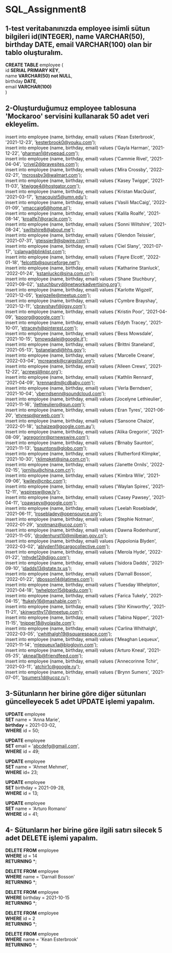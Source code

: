 # SQL_Assignment8
## 1-test veritabanınızda employee isimli sütun bilgileri id(INTEGER), name VARCHAR(50), birthday DATE, email VARCHAR(100) olan bir tablo oluşturalım.  

**CREATE TABLE** employee (  
id **SERIAL PRIMARY KEY**,  
name **VARCHAR(50) not NULL**,  
birthday **DATE**,  
email **VARCHAR(100)**  
)  

## 2-Oluşturduğumuz employee tablosuna 'Mockaroo' servisini kullanarak 50 adet veri ekleyelim.  

insert into employee (name, birthday, email) values ('Kean Esterbrook', '2021-12-23', 'kesterbrook0@youku.com');  
insert into employee (name, birthday, email) values ('Gayla Harman', '2021-12-22', 'gharman1@typepad.com');  
insert into employee (name, birthday, email) values ('Cammie Rivel', '2021-04-04', 'crivel2@bravesites.com');  
insert into employee (name, birthday, email) values ('Mira Crossby', '2022-02-21', 'mcrossby3@walmart.com');  
insert into employee (name, birthday, email) values ('Kasey Twigge', '2021-11-03', 'ktwigge4@hostgator.com');  
insert into employee (name, birthday, email) values ('Kristan MacQuist', '2021-03-17', 'kmacquist5@umn.edu');  
insert into employee (name, birthday, email) values ('Vasili MacCaig', '2022-01-09', 'vmaccaig6@home.pl');  
insert into employee (name, birthday, email) values ('Kalila Roalfe', '2021-08-14', 'kroalfe7@oracle.com');  
insert into employee (name, birthday, email) values ('Sonni Wiltshire', '2021-08-24', 'swiltshire8@about.me');  
insert into employee (name, birthday, email) values ('Glendon Teissier', '2021-07-31', 'gteissier9@sbwire.com');  
insert into employee (name, birthday, email) values ('Ciel Slany', '2021-07-17', 'cslanya@blinklist.com');  
insert into employee (name, birthday, email) values ('Fayre Elcott', '2022-01-18', 'felcottb@sourceforge.net');  
insert into employee (name, birthday, email) values ('Katharine Stanluck', '2022-01-24', 'kstanluckc@sina.com.cn');  
insert into employee (name, birthday, email) values ('Shane Stuchbury', '2021-09-02', 'sstuchburyd@networkadvertising.org');  
insert into employee (name, birthday, email) values ('Karlotte Wigzell', '2021-12-05', 'kwigzelle@meetup.com');  
insert into employee (name, birthday, email) values ('Cymbre Brayshay', '2021-12-11', 'cbrayshayf@jigsy.com');  
insert into employee (name, birthday, email) values ('Kristin Poor', '2021-04-09', 'kpoorg@google.com');  
insert into employee (name, birthday, email) values ('Edyth Tracey', '2021-10-01', 'etraceyh@pinterest.com');  
insert into employee (name, birthday, email) values ('Bess Mowsdale', '2021-10-15', 'bmowsdalei@google.it');  
insert into employee (name, birthday, email) values ('Brittni Staneland', '2021-05-13', 'bstanelandj@hhs.gov');  
insert into employee (name, birthday, email) values ('Marcelle Creane', '2022-03-04', 'mcreanek@craigslist.org');  
insert into employee (name, birthday, email) values ('Alleen Crews', '2021-12-22', 'acrewsl@npr.org');  
insert into employee (name, birthday, email) values ('Kathlin Rennard', '2021-04-09', 'krennardm@cdbaby.com');  
insert into employee (name, birthday, email) values ('Verla Berndsen', '2021-10-04', 'vberndsenn@soundcloud.com');  
insert into employee (name, birthday, email) values ('Jocelyne Lethieulier', '2021-11-16', 'jlethieuliero@sun.com');  
insert into employee (name, birthday, email) values ('Eran Tyres', '2021-06-20', 'etyresp@prweb.com');  
insert into employee (name, birthday, email) values ('Sansone Chaize', '2022-01-18', 'schaizeq@google.com.au');  
insert into employee (name, birthday, email) values ('Alika Gregorin', '2021-08-09', 'agregorinr@prnewswire.com');  
insert into employee (name, birthday, email) values ('Brnaby Saunton', '2021-11-13', 'bsauntons@globo.com');  
insert into employee (name, birthday, email) values ('Rutherford Klimpke', '2021-10-30', 'rklimpket@sina.com.cn');  
insert into employee (name, birthday, email) values ('Janette Ornils', '2022-02-15', 'jornilsu@china.com.cn');  
insert into employee (name, birthday, email) values ('Kimbra Wile', '2021-09-06', 'kwilev@cnbc.com');  
insert into employee (name, birthday, email) values ('Waylan Spires', '2021-12-11', 'wspiresw@ow.ly');  
insert into employee (name, birthday, email) values ('Casey Pawsey', '2021-04-11', 'cpawseyx@google.com');  
insert into employee (name, birthday, email) values ('Leelah Roseblade', '2021-06-11', 'lrosebladey@opensource.org');  
insert into employee (name, birthday, email) values ('Stephie Notman', '2022-01-29', 'snotmanz@ucoz.com');  
insert into employee (name, birthday, email) values ('Dawna Rodenhurst', '2021-11-05', 'drodenhurst10@miibeian.gov.cn');  
insert into employee (name, birthday, email) values ('Appolonia Blyden', '2022-03-02', 'ablyden11@cargocollective.com');  
insert into employee (name, birthday, email) values ('Merola Hyde', '2022-01-22', 'mhyde12@diigo.com');  
insert into employee (name, birthday, email) values ('Isidora Dadds', '2021-09-10', 'idadds13@state.tx.us');  
insert into employee (name, birthday, email) values ('Darnall Bosson', '2022-01-22', 'dbosson14@latimes.com');  
insert into employee (name, birthday, email) values ('Tuesday Whelpton', '2021-04-18', 'twhelpton15@baidu.com');  
insert into employee (name, birthday, email) values ('Farica Tukely', '2021-04-15', 'ftukely16@mashable.com');  
insert into employee (name, birthday, email) values ('Shir Kinworthy', '2021-11-21', 'skinworthy17@meetup.com');  
insert into employee (name, birthday, email) values ('Tabina Nipper', '2021-11-15', 'tnipper18@yolasite.com');  
insert into employee (name, birthday, email) values ('Carlina Whithalgh', '2022-03-05', 'cwhithalgh19@squarespace.com');  
insert into employee (name, birthday, email) values ('Meaghan Lequeux', '2021-11-14', 'mlequeux1a@bloglovin.com');  
insert into employee (name, birthday, email) values ('Arturo Kneal', '2021-05-25', 'akneal1b@friendfeed.com');  
insert into employee (name, birthday, email) values ('Annecorinne Tchir', '2021-03-11', 'atchir1c@google.ru');  
insert into employee (name, birthday, email) values ('Brynn Sumers', '2021-07-01', 'bsumers1d@ucoz.ru');  

## 3-Sütunların her birine göre diğer sütunları güncelleyecek 5 adet UPDATE işlemi yapalım.  

**UPDATE** employee  
**SET** name = 'Anna Marie',  
**birthday** = 2021-03-02,  
**WHERE** id = 50;  

**UPDATE** employee  
**SET** email = 'abcdefg@gmail.com',  
**WHERE** id = 49;  

**UPDATE** employee  
**SET** name = 'Ahmet Mehmet',  
**WHERE** id= 23;  

**UPDATE** employee  
**SET** birthday = 2021-09-28,  
**WHERE** id = 13;

**UPDATE** employee  
**SET** name = 'Arturo Romano'  
**WHERE** id = 41;


## 4- Sütunların her birine göre ilgili satırı silecek 5 adet DELETE işlemi yapalım.  
**DELETE FROM** employee  
**WHERE** id = 14  
**RETURNING** *;  

**DELETE FROM** employee  
**WHERE** name = 'Darnall Bosson'  
**RETURNING** *;  

**DELETE FROM** employee  
**WHERE** birthday = 2021-10-15  
**RETURNING** *;  

**DELETE FROM** employee  
**WHERE** id = 2  
**RETURNING** *;  

**DELETE FROM** employee  
**WHERE** name = 'Kean Esterbrook'  
**RETURNING** *;  


